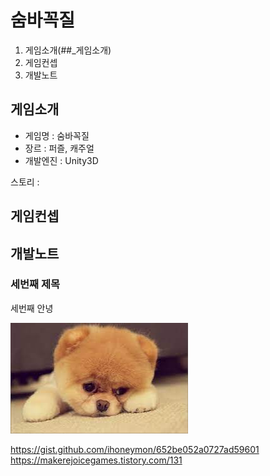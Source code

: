 # 숨바꼭질

1. 게임소개(##_게임소개)
2. 게임컨셉
3. 개발노트


## 게임소개

 - 게임명 : 숨바꼭질
 - 장르 : 퍼즐, 캐주얼
 - 개발엔진 : Unity3D

스토리 : 

## 게임컨셉
## 개발노트

### 세번째 제목

세번째 안녕

![img1](./imgs/다운로드.jpg)

https://gist.github.com/ihoneymon/652be052a0727ad59601
https://makerejoicegames.tistory.com/131
